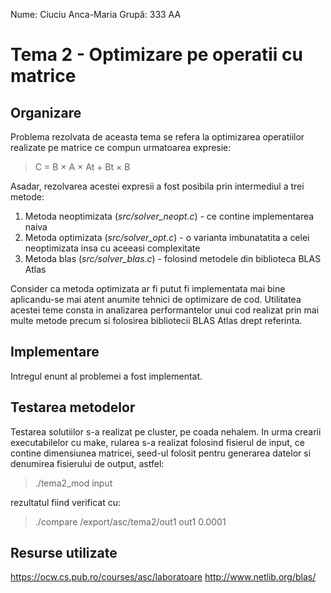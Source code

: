 
Nume: Ciuciu Anca-Maria
Grupă: 333 AA

# Tema 2 - Optimizare pe operatii cu matrice

Organizare
-
Problema rezolvata de aceasta tema se refera la optimizarea operatiilor realizate pe matrice ce compun urmatoarea expresie: 

> C = B × A × At + Bt × B

Asadar, rezolvarea acestei expresii a fost posibila prin intermediul a trei metode:

1. Metoda neoptimizata (*src/solver_neopt.c*) - ce contine implementarea naiva
2. Metoda optimizata (*src/solver_opt.c*) - o varianta imbunatatita a celei neoptimizata insa cu aceeasi complexitate
3. Metoda blas (*src/solver_blas.c*) - folosind metodele din biblioteca BLAS Atlas

Consider ca metoda optimizata ar fi putut fi implementata mai bine aplicandu-se mai atent anumite tehnici de optimizare de cod. Utilitatea acestei teme consta in analizarea performantelor unui cod realizat prin mai multe metode precum si folosirea bibliotecii BLAS Atlas drept referinta. 

Implementare
-
Intregul enunt al problemei a fost implementat. 


Testarea metodelor
-
Testarea solutiilor s-a realizat pe cluster, pe coada nehalem. In urma crearii executabilelor cu make, rularea s-a realizat folosind fisierul de input, ce contine dimensiunea matricei, seed-ul folosit pentru generarea datelor si denumirea fisierului de output, astfel:
> ./tema2_mod input

rezultatul fiind verificat cu:
> ./compare /export/asc/tema2/out1 out1 0.0001

Resurse utilizate
-
https://ocw.cs.pub.ro/courses/asc/laboratoare
http://www.netlib.org/blas/
